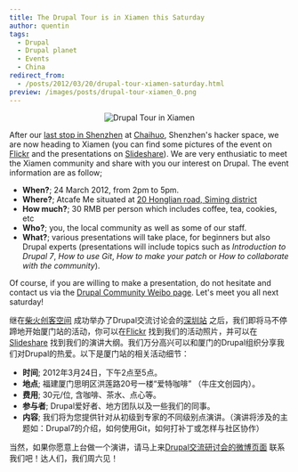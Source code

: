 ```yaml
---
title: The Drupal Tour is in Xiamen this Saturday
author: quentin
tags:
  - Drupal
  - Drupal planet
  - Events
  - China
redirect_from:
  - /posts/2012/03/20/drupal-tour-xiamen-saturday.html
preview: /images/posts/drupal-tour-xiamen_0.png
---
```


<p align='center'><img alt='Drupal Tour in Xiamen' src='ttp://wiredcraft.com/images/posts/drupal-tour-xiamen_0.png'/></p>

After our [last stop in Shenzhen](http://wiredcraft.com/blog/second-stop-drupal-tour-shenzhen) at [Chaihuo](http://www.chaihuo.org/), Shenzhen's hacker space, we are now heading to Xiamen (you can find some pictures of the event on [Flickr](http://www.flickr.com/groups/wiredcraft/pool/) and the presentations on [Slideshare](http://www.slideshare.net/hunvreus)). We are very enthusiatic to meet the Xiamen community and share with you our interest on Drupal. The event information are as follow;

<!--more-->

* **When?**; 24 March 2012, from 2pm to 5pm.
* **Where?**; Atcafe Me situated at [20 Honglian road, Siming district](http://g.co/maps/pnmry)
* **How much?**; 30 RMB per person which includes coffee, tea, cookies, etc
* **Who?**; you, the local community as well as some of our staff.
* **What?**; various presentations will take place, for beginners but also Drupal experts (presentations will include topics such as *Introduction to Drupal 7*, *How to use Git*, *How to make your patch* or *How to collaborate with the community*).

Of course, if you are willing to make a presentation, do not hesitate and contact us via the [Drupal Community Weibo page](http://event.weibo.com/322513). Let's meet you all next saturday!

继在[柴火创客空间](http://www.chaihuo.org/) 成功举办了Drupal交流讨论会的[深圳站](http://wiredcraft.com/blog/second-stop-drupal-tour-shenzhen) 之后，我们即将马不停蹄地开始厦门站的活动，你可以在[Flickr](http://www.flickr.com/groups/wiredcraft/pool/) 找到我们的活动照片，并可以在[Slideshare](http://www.slideshare.net/hunvreus) 找到我们的演讲大纲。我们万分高兴可以和厦门的Drupal组织分享我们对Drupal的热爱。以下是厦门站的相关活动细节：

* **时间**; 2012年3月24日，下午2点至5点。
* **地点**; 福建厦门思明区洪莲路20号一楼“爱特咖啡” （牛庄文创园内）。
* **费用**; 30元/位, 含咖啡、茶水、点心等。
* **参与者**; Drupal爱好者、地方团队以及一些我们的同事。
* **内容**; 我们将为您提供针对从初级到专家的不同级别点演讲。（演讲将涉及的主题如：Drupal7的介绍，如何使用Git，如何打补丁或怎样与社区协作）

当然，如果你愿意上台做一个演讲，请马上来[Drupal交流研讨会的微博页面](http://event.weibo.com/322513) 联系我们吧！达人们，我们周六见！
